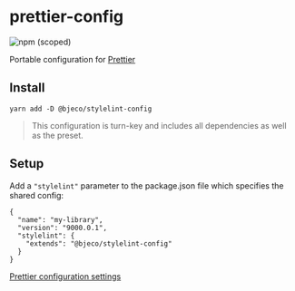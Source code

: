 # prettier-config

![npm (scoped)](https://img.shields.io/npm/v/@bjeco/prettier-config)

Portable configuration for [Prettier](https://prettier.io/)

## Install

```
yarn add -D @bjeco/stylelint-config
```

> This configuration is turn-key and includes all dependencies as well as the preset.

## Setup

Add a `"stylelint"` parameter to the package.json file which specifies the shared config:

```
{
  "name": "my-library",
  "version": "9000.0.1",
  "stylelint": {
    "extends": "@bjeco/stylelint-config"
  }
}
```

[Prettier configuration settings](https://prettier.io/docs/en/configuration.html#sharing-configurations)
